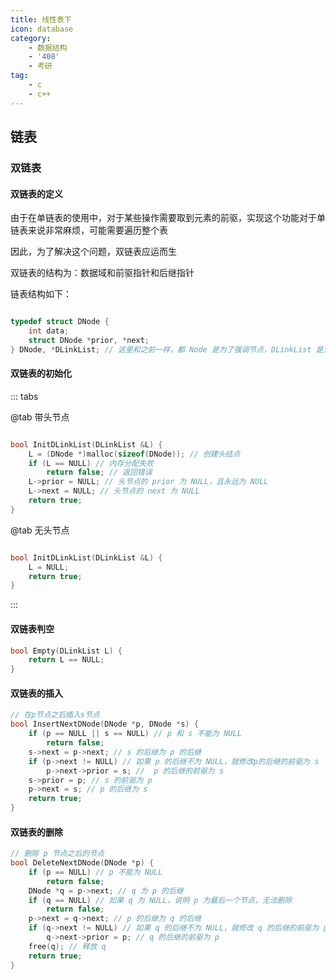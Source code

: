 ```yaml
---
title: 线性表下
icon: database
category:
    - 数据结构
    - '408'
    - 考研
tag:
    - c
    - c++
---
```


## 链表

### 双链表

#### 双链表的定义

由于在单链表的使用中，对于某些操作需要取到元素的前驱，实现这个功能对于单链表来说非常麻烦，可能需要遍历整个表

因此，为了解决这个问题，双链表应运而生

双链表的结构为：数据域和前驱指针和后继指针

链表结构如下：

```c

typedef struct DNode { 
    int data;
    struct DNode *prior, *next;
} DNode, *DLinkList; // 这里和之前一样，都 Node 是为了强调节点，DLinkList 是为了强调双链表，是链表的指针

```

#### 双链表的初始化

::: tabs

@tab 带头节点

```c

bool InitDLinkList(DLinkList &L) {
    L = (DNode *)malloc(sizeof(DNode)); // 创建头结点
    if (L == NULL) // 内存分配失败
        return false; // 返回错误
    L->prior = NULL; // 头节点的 prior 为 NULL，且永远为 NULL
    L->next = NULL; // 头节点的 next 为 NULL
    return true;
}

```

@tab 无头节点

```c

bool InitDLinkList(DLinkList &L) { 
    L = NULL;
    return true;
}

```

:::

#### 双链表判空

```c
bool Empty(DLinkList L) {
    return L == NULL;
}
```

#### 双链表的插入

```c
// 在p节点之后插入s节点
bool InsertNextDNode(DNode *p, DNode *s) {
    if (p == NULL || s == NULL) // p 和 s 不能为 NULL
        return false;
    s->next = p->next; // s 的后继为 p 的后继
    if (p->next != NULL) // 如果 p 的后继不为 NULL，就修改p的后继的前驱为 s
        p->next->prior = s; //  p 的后继的前驱为 s
    s->prior = p; // s 的前驱为 p
    p->next = s; // p 的后继为 s
    return true;
}

```

#### 双链表的删除

```c
// 删除 p 节点之后的节点
bool DeleteNextDNode(DNode *p) {
    if (p == NULL) // p 不能为 NULL
        return false;
    DNode *q = p->next; // q 为 p 的后继
    if (q == NULL) // 如果 q 为 NULL，说明 p 为最后一个节点，无法删除
        return false;
    p->next = q->next; // p 的后继为 q 的后继
    if (q->next != NULL) // 如果 q 的后继不为 NULL，就修改 q 的后继的前驱为 p
        q->next->prior = p; // q 的后继的前驱为 p
    free(q); // 释放 q
    return true;
}

```

